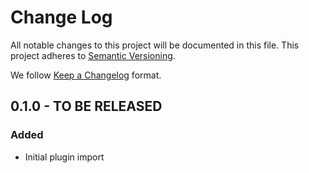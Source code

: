 # Change Log
All notable changes to this project will be documented in this file.
This project adheres to [Semantic Versioning](http://semver.org/).

We follow [Keep a Changelog](http://keepachangelog.com/) format.

## 0.1.0 - TO BE RELEASED
### Added
- Initial plugin import
